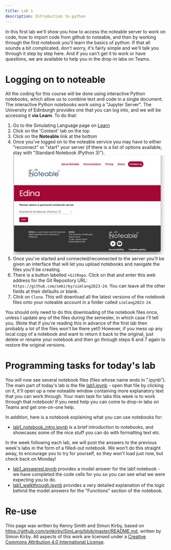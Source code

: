 ```yaml
---
title: Lab 1
description: Introduction to python
---
```


In this first lab we'll show you how to access the noteable server to work on code, how to import code from github to noteable, and then by working through the first notebook you'll learn the basics of python. If that all sounds a bit complicated, don't worry, it's fairly simple and we'll talk you through  it step by step here. And if you can't get it to work or have questions, we are available to help you in the drop-in labs on Teams.

# Logging on to noteable

All the coding for this course will be done using interactive Python notebooks, which allow us to combine text and code in a single document. The interactive Python notebooks work using a "Jupyter Server". The University of Edinburgh provides one that you can log into, and we will be accessing it **via Learn**.
To do that:

1. Go to the Simulating Language page on [Learn](http://www.learn.ed.ac.uk/)
2. Click on the 'Content' tab on the top
3. Click on the **Noteable** link at the bottom
4. Once you've logged on to the noteable service you may have to either "reconnect" or "start" your server (if there is a list of options available, stay with "Standard Notebook (Python 3)").
    ![noteable screenshot](images/lab1_noteable_screenshot.png)
5. Once you've started and connected/reconnected to the server you'll be given an interface that will let you upload notebooks and navigate the files you'll be creating.
6. There is a button labelled `+GitRepo`. Click on that and enter this web address for the Git Repository URL: `https://github.com/smkirby/simlang2023-24`. You can leave all the other fields at their defaults or blank.
7. Click on `Clone`. This will download all the latest versions of the notebook files onto your noteable account in a folder called `simlang2023-24`

You should only need to do this downloading of the notebook files once, unless I update any of the files during the semester, in which case I'll tell you. (Note that if you're reading this in advance of the first lab then probably a lot of the files won't be there yet!) However, if you mess up any local copy of a notebook and want to return it back to the original, just delete or rename your notebook and then go through steps 6 and 7 again to restore the original versions.

# Programming tasks for today's lab

You will now see several notebook files (files whose name ends in ".ipynb"). The main part of today's lab is the file [lab1.ipynb](https://nbviewer.org/github/smkirby/simlang2023-24/blob/main/lab1.ipynb) - open that file by clicking on it, it'll open up a new noteable window containing more explanatory text that you can work through. Your main task for labs this week is to work through that notebook! If you need help you can come to drop-in labs on Teams and get one-on-one help.

In addition, here is a notebook explaining what you can use notebooks for:

- [lab1_notebook_intro.ipynb](https://nbviewer.org/github/smkirby/simlang2023-24/blob/main/lab1_notebook_intro.ipynb) is a brief introduction to notebooks, and showcases some of the nice stuff you can do with formatting text etc.

In the week following each lab, we will post the answers to the previous week's labs in the form of a filled-out notebook. We won't do this straight away, to encourage you to try for yourself, so they won't load just now, but check back on Monday!

- [lab1_answered.ipynb](https://nbviewer.org/github/smkirby/simlang2023-24/blob/main/lab1_answered.ipynb) provides a model answer for the lab1 notebook - we have completed the code cells for you so you can see what we were expecting you to do.
- [lab1_walkthrough.ipynb](https://nbviewer.org/github/smkirby/simlang2023-24/blob/main/lab1_walkthrough.ipynb) provides a very detailed explanation of the logic behind the model answers for the "Functions" section of the notebook.

# Re-use

This page was written by Kenny Smith and Simon Kirby, based on https://github.com/smkirby/SimLang/blob/master/README.md, written by Simon Kirby. All aspects of this work are licensed under a [Creative Commons Attribution 4.0 International License](http://creativecommons.org/licenses/by/4.0/).
